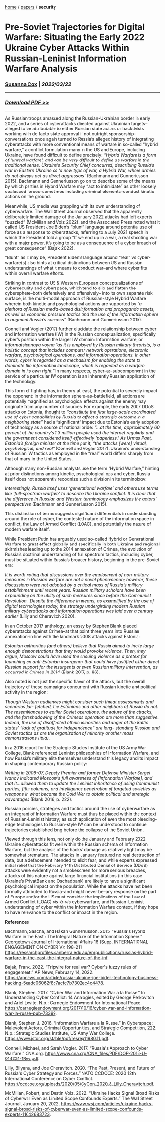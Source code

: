 [home](https://cx7.dev/) / [papers](https://cx7.dev/papers/home.html) / **security**

# Pre-Soviet Trajectories for Digital Warfare: Situating the Early 2022 Ukraine Cyber Attacks Within Russian-Leninist Information Warfare Analysis

### [Susanna Cox](https://cx7.dev/contact.html) | *2022/03/22*

-----

### *<a href="https://cx7.dev/papers/1_PreSoviet_IW_Cox.pdf" target="_blank" rel="noopener noreferrer">Download PDF >> </a>*

-----

As Russian troops amassed along the Russian-Ukrainian border in early 2022, and a series of cyberattacks directed against Ukrainian targets–alleged to be attributable to either Russian state actors or hacktivists working with de facto state approval if not outright sponsorship–conversations once again turned to Russia’s alleged history of integrating cyberattacks with more conventional means of warfare in so-called “hybrid warfare,” a conflict formulation many in the US and Europe, including Ukraine, have found difficult to define precisely: *“Hybrid Warfare is a form of ‘unreal warfare’, and can be very difficult to define as warfare in the traditional sense. Ukraine’s Security Chief concurred, describing Russia’s war in Eastern Ukraine as ‘a new type of war, a Hybrid War, where armies do not always act as direct aggressors’* (Bachmann and Gunneriusson 2015). Bachmann and Gunneriusson go on to describe some of the means by which parties in Hybrid Warfare may “act to intimidate” as other loosely coalesced forces–sometimes including criminal elements–conduct kinetic actions on the ground. 
 

Meanwhile, US media was grappling with its own understanding of cyberwarfare. The Wall Street Journal observed that the apparently deliberately limited damage of the January 2022 attacks had left experts “puzzled” (McMillan and Volz 2022), and the Associated Press noted what it called US President Joe Biden’s “blunt” language around potential use of force as a response to cyberattacks, referring to a July 2021 speech in which the President told a group “If we end up in a war, a real shooting war with a major power, it’s going to be as a consequence of a cyber breach of great consequence” (Bajak 2022). 
 

“Blunt” as it may be, President Biden’s language around “real” vs cyber- warfare(s) also hints at critical distinctions between US and Russian understandings of what it means to conduct war–and where cyber fits within overall warfare efforts. 


Striking in contrast to US & Western European conceptualizations of cybersecurity and cyberspace, which tend to silo and flatten the cybersphere–both defensively and offensively– into its own separate risk surface, is the multi-modal approach of Russian-style Hybrid Warfare wherein both kinetic and psychological actions are supported by *“a plethora of Russian media-based disinformation and propaganda assets, as well as economic pressure tactics and the use of the information sphere to augment Russia’s success”*  (Bachmann and Gunneriusson 2015). 


Connell and Vogler (2017) further elucidate the relationship between cyber and information warfare (IW) in the Russian conceptualization, specifically cyber’s position within the larger IW domain: Information warfare, or *informatsionnaya voyna “as it is employed by Russian military theorists, is a holistic concept that includes computer network operations, electronic warfare, psychological operations, and information operations. In other words, cyber is regarded as a mechanism for enabling the state to dominate the information landscape, which is regarded as a warfare domain in its own right.”* In many respects, cyber-as-subcomponent in the service of a particular IW operation is an inherently Russian application of the technology.


This form of fighting has, in theory at least, the potential to severely impact the opponent: in the information sphere-as-battlefield, all actions are potentially magnified as psychological effects against the enemy may originate from any number of sources. For example, the early 2007 DDoS attacks on Estonia, thought to *“constitute the first large-scale coordinated use of cyber capabilities by Russia to affect a strategic outcome in a neighboring state”* had a “significant” impact due to Estonia’s early adoption of technology as a source of national pride: *“...at the time, approximately 60 percent of the country’s 1.3 million people used the internet regularly and the government considered itself effectively ‘paperless.’ As Urmas Paet, Estonia’s foreign minister at the time put it, “the attacks [were] virtual, psychological, and real”* (Connell and Vogler 2017). Ukraine’s understanding of Russian IW tactics as employed in the “real” world differs sharply from that of many in the United States.


Although many non-Russian analysts use the term “Hybrid Warfare,” hinting at prior distinctions among kinetic, psychological ops and cyber, Russia itself does not apparently recognize such a division in its terminology:


*Interestingly, Russia itself uses ‘generational warfare’ and others use terms like ‘full-spectrum warfare’ to describe the Ukraine conflict. It is clear that the difference in Russian and Western terminology emphasizes the actors’ perspectives* (Bachmann and Gunneriusson 2015).


This distinction of terms suggests significant differentials in understanding around the role of cyber, the contested nature of the information space in conflict, the Law of Armed Conflict (LOAC), and potentially the nature of modern warfare itself.


While President Putin has arguably used so-called Hybrid or Generational Warfare to great effect globally and specifically in both Ukraine and regional skirmishes leading up to the 2014 annexation of Crimea, the evolution of Russia’s doctrinal understanding of full spectrum tactics, including cyber, must be situated within Russia’s broader history, beginning in the pre-Soviet era:
 

*It is worth noting that discussions over the employment of non-military measures in Russian warfare are not a novel phenomenon; however, these discussions were not adopted by a critical mass of Russia’s military establishment until recent years. Russian military scholars have been expounding on the utility of such measures since before the Communist Revolution…Despite the difference in means, as exemplified by the use of digital technologies today, the strategy undergirding modern Russian military cyberattacks and information operations was laid over a century earlier* (Lilly and Cheravitch 2020).


In an October 2017 anthology, an essay by Stephen Blank placed cyberattacks against Crimea–at that point three years into Russian annexation–in line with the landmark 2008 attacks against Estonia:


*Estonian authorities (and others) believe that Russia aimed to incite large enough demonstrations that they would provoke violence. Then, they argue, Moscow could have used the ensuing violence as a pretext for launching an anti-Estonian insurgency that could have justified either direct Russian support for the insurgents or even Russian military intervention, as occurred in Crimea in 2014* (Blank 2017, p. 86).


Also noted is not just the specific flavor of the attacks, but the overall trajectory of these campaigns concurrent with Russian kinetic and political activity in the region:


*Though Western audiences might consider such threat assessments and scenarios far- fetched, the Estonians and other neighbors of Russia do not. The resemblances to earlier Soviet operations, the nature of the attacks, and the foreshadowing of the Crimean operation are more than suggestive. Indeed, the use of disaffected ethnic minorities and anger at the Baltic states’ “lack of gratitude for independence” are long- standing Russian and Soviet tactics as are the organization of minority or other mass demonstrations (ibid).*


In a 2016 report for the Strategic Studies Institute of the US Army War College, Blank referenced Leninist philosophies of Information Warfare, and how Russia’s military elite themselves understand this legacy and its impact in shaping contemporary Russian policy:


*Writing in 2006-07, Deputy Premier and former Defense Minister Sergei Ivanov indicated Moscow’s full awareness of [Information Warfare], and that it…allowed them to update the Leninist inheritance of using Communist parties, fifth columns, and intelligence penetration of targeted societies as weapons in what became the Cold War to obtain political and strategic advantages* (Blank 2016, p. 222).


Russian policies, strategies and tactics around the use of cyberwarfare as an integrant of Information Warfare must thus be placed within the context of Russian-Leninist history; as such application of even the most bleeding-edge technologies to Russian-style IW can be understood to continue trajectories established long before the collapse of the Soviet Union.
 

Viewed through this lens, not only do the January and February 2022 Ukraine cyberattacks fit well within the Russian schema of Information Warfare, but the analysis of the hacks’ damage as relatively light may be somewhat premature. The attacks in January featured no real destruction of data, but a defacement intended to elicit fear; and while experts expressed initial relief that the February 14th Distributed Denial of Service (DDoS) attacks were evidently not a smokescreen for more serious breaches, attacks of this nature against large financial institutions (in this case Ukraine’s PrivatBank and Oschadbank) are likely to have a significant psychological impact on the population. While the attacks have not been formally attributed to Russia–and might never be–any response on the part of Europe and/or the US must consider the implications of the Law of Armed Conflict (LOAC) *vis-à-vis* cyberwarfare, and Russian-Leninist understanding of cyber within the Information Warfare context, if they hope to have relevance to the conflict or impact in the region.
 

**References**
 
Bachmann, Sascha, and Håkan Gunneriusson. 2015. “Russia's Hybrid Warfare in the East : The Integral Nature of the Information Sphere.” Georgetown Journal of International Affairs 16 (Supp. INTERNATIONAL ENGAGEMENT ON CYBER V): 198-211. https://researchprofiles.canberra.edu.au/en/publications/russias-hybrid-warfare-in-the-east-the-integral-nature-of-the-inf.
 
Bajak, Frank. 2022. “Tripwire for real war? Cyber's fuzzy rules of engagement.” AP News, February 14, 2022. https://apnews.com/article/russia-ukraine-joe-biden-technology-business-hacking-5eadc06062f8c7acfc7b7302ec4c4478.
 
Blank, Stephen. 2017. “Cyber War and Information War a la Russe.” In Understanding Cyber Conflict: 14 Analogies, edited by George Perkovitch and Ariel Levite. N.p.: Carnegie Endowment for International Peace. https://carnegieendowment.org/2017/10/16/cyber-war-and-information-war-la-russe-pub-73399.
 
Blank, Stephen J. 2016. “Information Warfare a la Russe.” In Cyberspace: Malevolent Actors, Criminal Opportunities, and Strategic Competition, 222. N.p.: Strategic Studies Institute, US Army War College. https://www.jstor.org/stable/pdf/resrep11980.11.pdf.
 
Connell, Michael, and Sarah Vogler. 2017. “Russia's Approach to Cyber Warfare.” CNA.org. https://www.cna.org/CNA_files/PDF/DOP-2016-U-014231-1Rev.pdf.
 
Lilly, Bilyana, and Joe Cheravitch. 2020. “The Past, Present, and Future of Russia's Cyber Strategy and Forces.” NATO CCDCOE: 2020 12th International Conference on Cyber Conflict. https://ccdcoe.org/uploads/2020/05/CyCon_2020_8_Lilly_Cheravitch.pdf.
 
McMillan, Robert, and Dustin Volz. 2022. “Ukraine Hacks Signal Broad Risks of Cyberwar Even as Limited Scope Confounds Experts.” The Wall Street Journal, January 20, 2022. https://www.wsj.com/articles/ukraine-hacks-signal-broad-risks-of-cyberwar-even-as-limited-scope-confounds-experts-11642683723.
 
 
 
